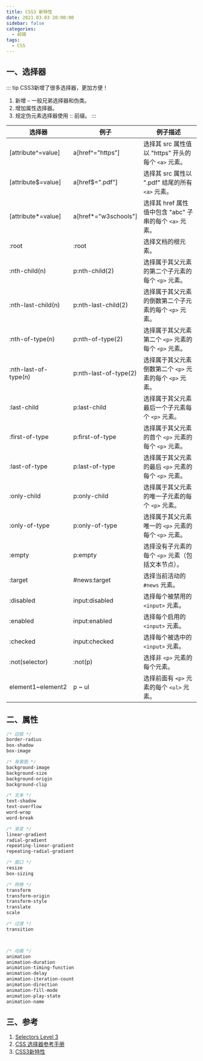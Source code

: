 ```yaml
---
title: CSS3 新特性
date: 2021.03.03 20:00:00
sidebar: false
categories:
  - 前端
tags:
  - CSS
---
```


## 一、选择器

::: tip
CSS3新增了很多选择器，更加方便！
1. 新增 `~` 一般兄弟选择器和伪类。
2. 增加属性选择器。
3. 规定伪元素选择器使用 :: 前缀。
:::

| 选择器               | 例子                  | 例子描述                                                 |
| -------------------- | --------------------- | -------------------------------------------------------- |
| [attribute^=value]   | a[href^="https"]      | 选择其 src 属性值以 "https" 开头的每个 `<a>` 元素。      |
| [attribute$=value]   | a[href$=".pdf"]       | 选择其 src 属性以 ".pdf" 结尾的所有 `<a>` 元素。         |
| [attribute*=value]   | a[href*="w3schools"]  | 选择其 href 属性值中包含 "abc" 子串的每个 `<a>` 元素。   |
| :root                | :root                 | 选择文档的根元素。                                       |
| :nth-child(n)        | p:nth-child(2)        | 选择属于其父元素的第二个子元素的每个 `<p>` 元素。        |
| :nth-last-child(n)   | p:nth-last-child(2)   | 选择属于其父元素的倒数第二个子元素的每个 `<p>` 元素。    |
| :nth-of-type(n)      | p:nth-of-type(2)      | 选择属于其父元素第二个 `<p>` 元素的每个 `<p>` 元素。     |
| :nth-last-of-type(n) | p:nth-last-of-type(2) | 选择属于其父元素倒数第二个 `<p>` 元素的每个 `<p>` 元素。 |
| :last-child          | p:last-child          | 选择属于其父元素最后一个子元素每个 `<p>` 元素。          |
| :first-of-type       | p:first-of-type       | 选择属于其父元素的首个 `<p>` 元素的每个 `<p>` 元素。     |
| :last-of-type        | p:last-of-type        | 选择属于其父元素的最后 `<p>` 元素的每个 `<p>` 元素。     |
| :only-child          | p:only-child          | 选择属于其父元素的唯一子元素的每个 `<p>` 元素。          |
| :only-of-type        | p:only-of-type        | 选择属于其父元素唯一的 `<p>` 元素的每个 `<p>` 元素。     |
| :empty               | p:empty               | 选择没有子元素的每个 `<p>` 元素（包括文本节点）。        |
| :target              | #news:target          | 选择当前活动的 `#news` 元素。                            |
| :disabled            | input:disabled        | 选择每个被禁用的 `<input>` 元素。                        |
| :enabled             | input:enabled         | 选择每个启用的 `<input>` 元素。                          |
| :checked             | input:checked         | 选择每个被选中的 `<input>` 元素。                        |
| :not(selector)       | :not(p)               | 选择非 `<p>` 元素的每个元素。                            |
| element1~element2    | p ~ ul                | 选择前面有 `<p>` 元素的每个 `<ul>` 元素。                |

## 二、属性

```css
/* 边框 */
border-radius
box-shadow
box-image

/* 背景图 */
background-image
background-size
background-origin
background-clip

/* 文本 */
text-shadow
text-overflow
word-wrap
word-break

/* 渐变 */
linear-gradient 
radial-gradient
repeating-linear-gradient
repeating-radial-gradient

/* 窗口 */
resize
box-sizing

/* 转换 */
transform
transform-origin
transform-style
translate
scale

/* 过渡 */
transition



/* 动画 */
animation
animation-duration
animation-timing-function
animation-delay
animation-iteration-count
animation-direction
animation-fill-mode
animation-play-state
animation-name
```

## 三、参考
1. [Selectors Level 3](https://drafts.csswg.org/selectors-3/)
2. [CSS 选择器参考手册](https://www.w3school.com.cn/cssref/css_selectors.asp)
3. [CSS3新特性](https://segmentfault.com/a/1190000010780991)

